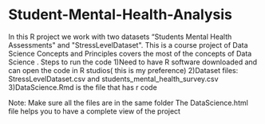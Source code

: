 # Student-Mental-Health-Analysis
In this R project we  work  with two  datasets “Students Mental Health Assessments" and "StressLevelDataset". This is a course project of Data Science Concepts and Principles covers the most of the concepts of Data Science .
Steps to run the code
1)Need to have R software downloaded and can open the code in R studios( this is my preference)
2)Dataset files: StressLevelDataset.csv and students_mental_health_survey.csv 
3)DataScience.Rmd is the file that has r code

Note: Make sure all the files are in the same folder
The DataScience.html file  helps you to have a complete view of the project

